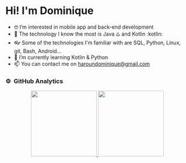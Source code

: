 # Hi! I'm Dominique

- 🤓 I’m interested in mobile app and back-end development
- 💪 The technology I know the most is Java ♨️ and Kotlin :kotlin:
- 👓 Some of the technologies I'm familiar with are SQL, Python, Linux, git, Bash, Android...
- 🔎 I’m currently learning Kotlin & Python
- 📫 You can contact me on haroundominique@gmail.com

### ⚙️ &nbsp;GitHub Analytics
<p align="center">
<a href="https://github.com/Angelmbx">
  <img height="180em" src="https://github-readme-stats-eight-theta.vercel.app/api?username=HarounDominique&show_icons=true&theme=algolia&include_all_commits=true&count_private=true"/>
  <img height="180em" src="https://github-readme-stats-eight-theta.vercel.app/api/top-langs/?username=HarounDominique&layout=compact&langs_count=8&theme=algolia"/>
</a>
</p>

<!---
HarounDominique/HarounDominique is a ✨ special ✨ repository because its `README.md` (this file) appears on your GitHub profile.
You can click the Preview link to take a look at your changes.
--->
